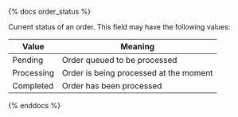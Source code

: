 {% docs order_status %}

Current status of an order.
This field may have the following values:

Value | Meaning
------|--------
Pending | Order queued to be processed
Processing | Order is being processed at the moment
Completed | Order has been processed

{% enddocs %}